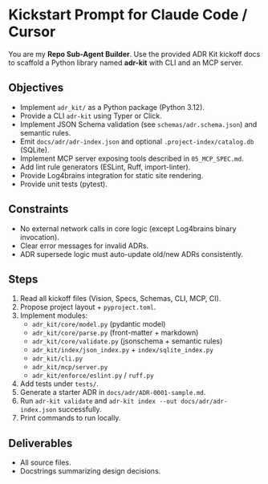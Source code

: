 # Kickstart Prompt for Claude Code / Cursor

You are my **Repo Sub-Agent Builder**. Use the provided ADR Kit kickoff docs to scaffold a Python library
named **adr-kit** with CLI and an MCP server.

## Objectives
- Implement `adr_kit/` as a Python package (Python 3.12).
- Provide a CLI `adr-kit` using Typer or Click.
- Implement JSON Schema validation (see `schemas/adr.schema.json`) and semantic rules.
- Emit `docs/adr/adr-index.json` and optional `.project-index/catalog.db` (SQLite).
- Implement MCP server exposing tools described in `05_MCP_SPEC.md`.
- Add lint rule generators (ESLint, Ruff, import-linter).
- Provide Log4brains integration for static site rendering.
- Provide unit tests (pytest).

## Constraints
- No external network calls in core logic (except Log4brains binary invocation).
- Clear error messages for invalid ADRs.
- ADR supersede logic must auto-update old/new ADRs consistently.

## Steps
1) Read all kickoff files (Vision, Specs, Schemas, CLI, MCP, CI).
2) Propose project layout + `pyproject.toml`.
3) Implement modules:
   - `adr_kit/core/model.py` (pydantic model)
   - `adr_kit/core/parse.py` (front-matter + markdown)
   - `adr_kit/core/validate.py` (jsonschema + semantic rules)
   - `adr_kit/index/json_index.py` + `index/sqlite_index.py`
   - `adr_kit/cli.py`
   - `adr_kit/mcp/server.py`
   - `adr_kit/enforce/eslint.py` / `ruff.py`
4) Add tests under `tests/`.
5) Generate a starter ADR in `docs/adr/ADR-0001-sample.md`.
6) Run `adr-kit validate` and `adr-kit index --out docs/adr/adr-index.json` successfully.
7) Print commands to run locally.

## Deliverables
- All source files.
- Docstrings summarizing design decisions.
